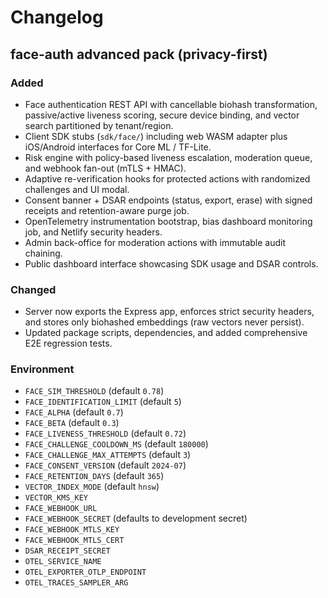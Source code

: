 # Changelog

## face-auth advanced pack (privacy-first)

### Added
- Face authentication REST API with cancellable biohash transformation, passive/active liveness scoring, secure device binding, and vector search partitioned by tenant/region.
- Client SDK stubs (`sdk/face/`) including web WASM adapter plus iOS/Android interfaces for Core ML / TF-Lite.
- Risk engine with policy-based liveness escalation, moderation queue, and webhook fan-out (mTLS + HMAC).
- Adaptive re-verification hooks for protected actions with randomized challenges and UI modal.
- Consent banner + DSAR endpoints (status, export, erase) with signed receipts and retention-aware purge job.
- OpenTelemetry instrumentation bootstrap, bias dashboard monitoring job, and Netlify security headers.
- Admin back-office for moderation actions with immutable audit chaining.
- Public dashboard interface showcasing SDK usage and DSAR controls.

### Changed
- Server now exports the Express app, enforces strict security headers, and stores only biohashed embeddings (raw vectors never persist).
- Updated package scripts, dependencies, and added comprehensive E2E regression tests.

### Environment
- `FACE_SIM_THRESHOLD` (default `0.78`)
- `FACE_IDENTIFICATION_LIMIT` (default `5`)
- `FACE_ALPHA` (default `0.7`)
- `FACE_BETA` (default `0.3`)
- `FACE_LIVENESS_THRESHOLD` (default `0.72`)
- `FACE_CHALLENGE_COOLDOWN_MS` (default `180000`)
- `FACE_CHALLENGE_MAX_ATTEMPTS` (default `3`)
- `FACE_CONSENT_VERSION` (default `2024-07`)
- `FACE_RETENTION_DAYS` (default `365`)
- `VECTOR_INDEX_MODE` (default `hnsw`)
- `VECTOR_KMS_KEY`
- `FACE_WEBHOOK_URL`
- `FACE_WEBHOOK_SECRET` (defaults to development secret)
- `FACE_WEBHOOK_MTLS_KEY`
- `FACE_WEBHOOK_MTLS_CERT`
- `DSAR_RECEIPT_SECRET`
- `OTEL_SERVICE_NAME`
- `OTEL_EXPORTER_OTLP_ENDPOINT`
- `OTEL_TRACES_SAMPLER_ARG`
